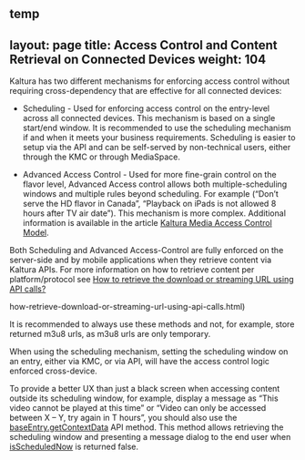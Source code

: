 temp
---
layout: page
title: Access Control and Content Retrieval on Connected Devices
weight: 104
---


Kaltura has two different mechanisms for enforcing access control without requiring cross-dependency that are effective for all connected devices:

* Scheduling - Used for enforcing access control on the entry-level across all connected devices. This mechanism is based on a single start/end window. It is recommended to use the scheduling mechanism if and when it meets your business requirements. Scheduling is easier to setup via the API and can be self-served by non-technical users, either through the KMC or through MediaSpace.

* Advanced Access Control - Used for more fine-grain control on the flavor level, Advanced Access control allows both multiple-scheduling windows and multiple rules beyond scheduling. For example (“Don’t serve the HD flavor in Canada”, “Playback on iPads is not allowed 8 hours after TV air date”). This mechanism is more complex. Additional information is available in the article [Kaltura Media Access Control Model](https://vpaas.kaltura.com/documentation/Secure_Control_and_Govern/kaltura-media-access-control-model.html).
  
Both Scheduling and Advanced Access-Control are fully enforced on the server-side and by mobile applications when they retrieve content via Kaltura APIs. For more information on how to retrieve content per platform/protocol see <a href="{{site.url}}/documentation/Knowledge/how-retrieve-download-or-streaming-url-using-api-calls.html" target="_blank">How to retrieve the download or streaming URL using API calls?</a>

how-retrieve-download-or-streaming-url-using-api-calls.html)

<a href="{{site.url}}/documentation/Knowledge/how-retrieve-download-or-streaming-url-using-api-calls.html" target="_blank"></a>It is recommended to always use these methods and not, for example, store returned m3u8 urls, as m3u8 urls are only temporary.

When using the scheduling mechanism, setting the scheduling window on an entry, either via KMC, or via API, will have the access control logic enforced cross-device.

To provide a better UX than just a black screen when accessing content outside its scheduling window, for example, display a message as “This video cannot be played at this time” or “Video can only be accessed between X – Y, try again in T hours”, you should also use the <a href="https://developer.kaltura.com/api-docs/#/baseEntry.getContextData">baseEntry.getContextData</a> API method. This method allows retrieving the scheduling window and presenting a message dialog to the end user when <a href="https://developer.kaltura.com/api-docs/#/KalturaEntryContextDataResult">isScheduledNow</a> is returned false.
